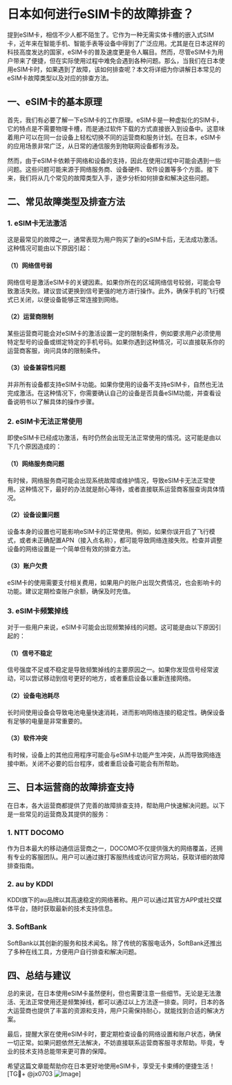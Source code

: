 # 日本如何进行eSIM卡的故障排查？

提到eSIM卡，相信不少人都不陌生了。它作为一种无需实体卡槽的嵌入式SIM卡，近年来在智能手机、智能手表等设备中得到了广泛应用。尤其是在日本这样的科技高度发达的国家，eSIM卡的普及速度更是令人瞩目。然而，尽管eSIM卡为用户带来了便捷，但在实际使用过程中难免会遇到各种问题。那么，当我们在日本使用eSIM卡时，如果遇到了故障，该如何排查呢？本文将详细为你讲解日本常见的eSIM卡故障类型以及对应的排查方法。

## 一、eSIM卡的基本原理

首先，我们有必要了解一下eSIM卡的工作原理。eSIM卡是一种虚拟化的SIM卡，它的特点是不需要物理卡槽，而是通过软件下载的方式直接嵌入到设备中。这意味着用户可以在同一台设备上轻松切换不同的运营商和服务计划。在日本，eSIM卡的应用场景非常广泛，从日常的通信服务到物联网设备都有涉及。

然而，由于eSIM卡依赖于网络和设备的支持，因此在使用过程中可能会遇到一些问题。这些问题可能来源于网络服务商、设备硬件、软件设置等多个方面。接下来，我们将从几个常见的故障类型入手，逐步分析如何排查和解决这些问题。

## 二、常见故障类型及排查方法

### 1. eSIM卡无法激活

这是最常见的故障之一，通常表现为用户购买了新的eSIM卡后，无法成功激活。这种情况可能由以下原因引起：

#### （1）网络信号弱
网络信号是激活eSIM卡的关键因素。如果你所在的区域网络信号较弱，可能会导致激活失败。建议尝试更换到信号更强的地方进行操作。此外，确保手机的飞行模式已关闭，以便设备能够正常连接到网络。

#### （2）运营商限制
某些运营商可能会对eSIM卡的激活设置一定的限制条件，例如要求用户必须使用特定型号的设备或绑定特定的手机号码。如果你遇到这种情况，可以直接联系你的运营商客服，询问具体的限制条件。

#### （3）设备兼容性问题
并非所有设备都支持eSIM卡功能。如果你使用的设备不支持eSIM卡，自然也无法完成激活。在这种情况下，你需要确认自己的设备是否具备eSIM功能，并查看设备说明书以了解具体的操作步骤。

### 2. eSIM卡无法正常使用

即使eSIM卡已经成功激活，有时仍然会出现无法正常使用的情况。这可能是由以下几个原因造成的：

#### （1）网络服务商问题
有时候，网络服务商可能会出现系统故障或维护情况，导致eSIM卡无法正常使用。这种情况下，最好的办法就是耐心等待，或者直接联系运营商客服查询具体情况。

#### （2）设备设置问题
设备本身的设置也可能影响eSIM卡的正常使用。例如，如果你误开启了飞行模式，或者未正确配置APN（接入点名称），都可能导致网络连接失败。检查并调整设备的网络设置是一个简单但有效的排查方法。

#### （3）账户欠费
eSIM卡的使用需要支付相关费用，如果用户的账户出现欠费情况，也会影响卡的功能。建议定期检查账户余额，确保及时充值。

### 3. eSIM卡频繁掉线

对于一些用户来说，eSIM卡可能会出现频繁掉线的问题。这可能是由以下原因引起的：

#### （1）信号不稳定
信号强度不足或不稳定是导致频繁掉线的主要原因之一。如果你发现信号经常波动，可以尝试移动到信号更好的地方，或者重启设备以重新连接网络。

#### （2）设备电池耗尽
长时间使用设备会导致电池电量快速消耗，进而影响网络连接的稳定性。确保设备有足够的电量是非常重要的。

#### （3）软件冲突
有时候，设备上的其他应用程序可能会与eSIM卡功能产生冲突，从而导致网络连接中断。关闭不必要的后台程序，或者重启设备可能会有所帮助。

## 三、日本运营商的故障排查支持

在日本，各大运营商都提供了完善的故障排查支持，帮助用户快速解决问题。以下是一些常见的运营商及其提供的服务：

### 1. NTT DOCOMO
作为日本最大的移动通信运营商之一，DOCOMO不仅提供强大的网络覆盖，还拥有专业的客服团队。用户可以通过拨打客服热线或访问官方网站，获取详细的故障排查指南。

### 2. au by KDDI
KDDI旗下的au品牌以其高速稳定的网络著称。用户可以通过其官方APP或社交媒体平台，随时获取最新的技术支持信息。

### 3. SoftBank
SoftBank以其创新的服务和技术闻名。除了传统的客服电话外，SoftBank还推出了多种在线工具，方便用户自行排查和解决问题。

## 四、总结与建议

总的来说，在日本使用eSIM卡虽然便利，但也需要注意一些细节。无论是无法激活、无法正常使用还是频繁掉线，都可以通过以上方法逐一排查。同时，日本的各大运营商也提供了丰富的资源和支持，用户只需保持耐心，就能找到合适的解决方案。

最后，提醒大家在使用eSIM卡时，要定期检查设备的网络设置和账户状态，确保一切正常。如果问题依然无法解决，不妨直接联系运营商客服寻求帮助。毕竟，专业的技术支持总能带来更可靠的保障。

希望这篇文章能帮助你在日本更好地使用eSIM卡，享受无卡束缚的便捷生活！[TG💪+ @jx0703 ![Image](https://github.com/user-attachments/assets/dbca1d08-cadb-493c-b0ec-ad6f7a83f270)]